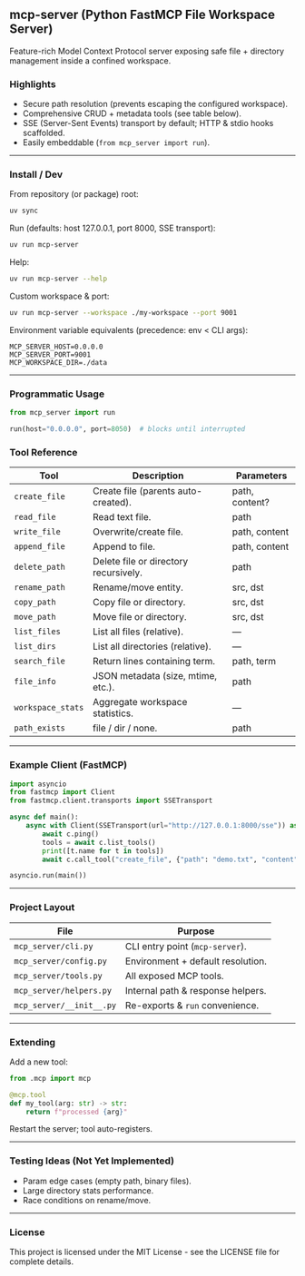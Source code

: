 ## mcp-server (Python FastMCP File Workspace Server)

Feature-rich Model Context Protocol server exposing safe file + directory management inside a confined workspace.

### Highlights

- Secure path resolution (prevents escaping the configured workspace).
- Comprehensive CRUD + metadata tools (see table below).
- SSE (Server-Sent Events) transport by default; HTTP & stdio hooks scaffolded.
- Easily embeddable (`from mcp_server import run`).

---

### Install / Dev

From repository (or package) root:

```bash
uv sync
```

Run (defaults: host 127.0.0.1, port 8000, SSE transport):

```bash
uv run mcp-server
```

Help:

```bash
uv run mcp-server --help
```

Custom workspace & port:

```bash
uv run mcp-server --workspace ./my-workspace --port 9001
```

Environment variable equivalents (precedence: env < CLI args):

```
MCP_SERVER_HOST=0.0.0.0
MCP_SERVER_PORT=9001
MCP_WORKSPACE_DIR=./data
```

---

### Programmatic Usage

```python
from mcp_server import run

run(host="0.0.0.0", port=8050)  # blocks until interrupted
```

### Tool Reference

| Tool              | Description                           | Parameters     |
| ----------------- | ------------------------------------- | -------------- |
| `create_file`     | Create file (parents auto-created).   | path, content? |
| `read_file`       | Read text file.                       | path           |
| `write_file`      | Overwrite/create file.                | path, content  |
| `append_file`     | Append to file.                       | path, content  |
| `delete_path`     | Delete file or directory recursively. | path           |
| `rename_path`     | Rename/move entity.                   | src, dst       |
| `copy_path`       | Copy file or directory.               | src, dst       |
| `move_path`       | Move file or directory.               | src, dst       |
| `list_files`      | List all files (relative).            | —              |
| `list_dirs`       | List all directories (relative).      | —              |
| `search_file`     | Return lines containing term.         | path, term     |
| `file_info`       | JSON metadata (size, mtime, etc.).    | path           |
| `workspace_stats` | Aggregate workspace statistics.       | —              |
| `path_exists`     | file / dir / none.                    | path           |

---

### Example Client (FastMCP)

```python
import asyncio
from fastmcp import Client
from fastmcp.client.transports import SSETransport

async def main():
	async with Client(SSETransport(url="http://127.0.0.1:8000/sse")) as c:
		await c.ping()
		tools = await c.list_tools()
		print([t.name for t in tools])
		await c.call_tool("create_file", {"path": "demo.txt", "content": "Hello"})

asyncio.run(main())
```

---

### Project Layout

| File                     | Purpose                           |
| ------------------------ | --------------------------------- |
| `mcp_server/cli.py`      | CLI entry point (`mcp-server`).   |
| `mcp_server/config.py`   | Environment + default resolution. |
| `mcp_server/tools.py`    | All exposed MCP tools.            |
| `mcp_server/helpers.py`  | Internal path & response helpers. |
| `mcp_server/__init__.py` | Re-exports & `run` convenience.   |

---

### Extending

Add a new tool:

```python
from .mcp import mcp

@mcp.tool
def my_tool(arg: str) -> str:
	return f"processed {arg}"
```

Restart the server; tool auto-registers.

---

### Testing Ideas (Not Yet Implemented)

- Param edge cases (empty path, binary files).
- Large directory stats performance.
- Race conditions on rename/move.

---

### License

This project is licensed under the MIT License - see the LICENSE file for complete details.